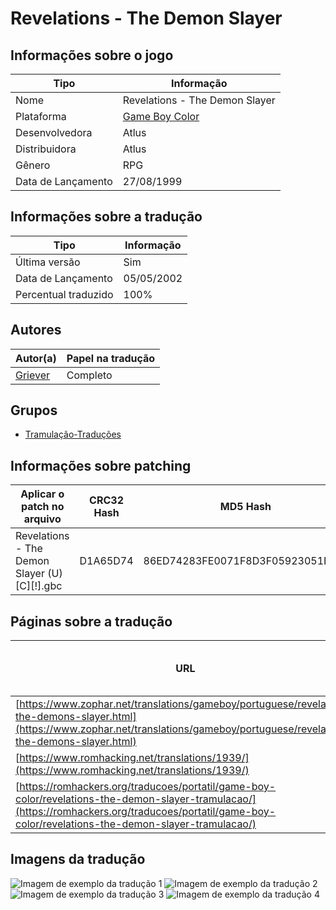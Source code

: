 # Revelations - The Demon Slayer

## Informações sobre o jogo

| Tipo | Informação |
| ----------- | ----------- |
| Nome | Revelations \- The Demon Slayer |
| Plataforma | [Game Boy Color](../) |
| Desenvolvedora | Atlus |
| Distribuidora | Atlus |
| Gênero | RPG |
| Data de Lançamento | 27/08/1999 |

## Informações sobre a tradução

| Tipo | Informação |
| ----------- | ----------- |
| Última versão | Sim |
| Data de Lançamento | 05/05/2002 |
| Percentual traduzido | 100% |

## Autores

| Autor(a) | Papel na tradução |
| ----------- | ----------- |
| [Griever](../../../autores/griever/) | Completo |

## Grupos

* [Tramulação\-Traduções](../../../grupos/tramulacao-traducoes/)

## Informações sobre patching

| Aplicar o patch no arquivo | CRC32 Hash | MD5 Hash |
| ----------- | ----------- | ----------- |
| Revelations \- The Demon Slayer \(U\) \[C\]\[\!\]\.gbc | D1A65D74 | 86ED74283FE0071F8D3F05923051EFAB |

## Páginas sobre a tradução

| URL | Oficial (publicado pelos autores) | Possuí link de download |
| ----------- | ----------- | ----------- |
| [https://www.zophar.net/translations/gameboy/portuguese/revelations-the-demons-slayer.html](https://www.zophar.net/translations/gameboy/portuguese/revelations-the-demons-slayer.html) | Não | Sim |
| [https://www.romhacking.net/translations/1939/](https://www.romhacking.net/translations/1939/) | Não | Sim |
| [https://romhackers.org/traducoes/portatil/game-boy-color/revelations-the-demon-slayer-tramulacao/](https://romhackers.org/traducoes/portatil/game-boy-color/revelations-the-demon-slayer-tramulacao/) | Não | Não |

## Imagens da tradução

![Imagem de exemplo da tradução 1](1.png)
![Imagem de exemplo da tradução 2](2.png)
![Imagem de exemplo da tradução 3](3.png)
![Imagem de exemplo da tradução 4](4.png)